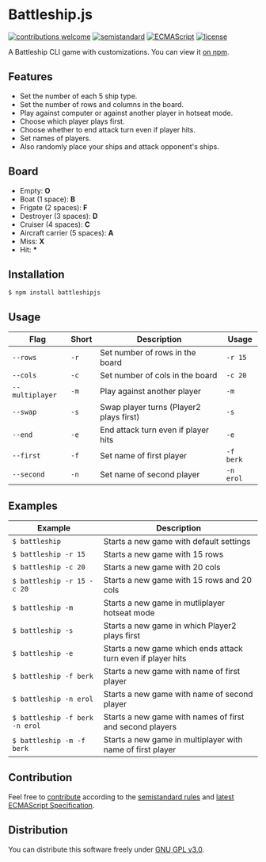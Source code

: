 # Battleship.js

[![contributions welcome](https://img.shields.io/badge/contributions-welcome-brightgreen.svg)](https://github.com/berkerol/battleshipjs/issues)
[![semistandard](https://img.shields.io/badge/code%20style-semistandard-brightgreen.svg)](https://github.com/Flet/semistandard)
[![ECMAScript](https://img.shields.io/badge/ECMAScript-latest-brightgreen.svg)](https://www.ecma-international.org/ecma-262)
[![license](https://img.shields.io/badge/license-GNU%20GPL%20v3.0-blue.svg)](https://github.com/berkerol/battleshipjs/blob/master/LICENSE)

A Battleship CLI game with customizations. You can view it [on npm](https://www.npmjs.com/package/battleshipjs).

## Features

* Set the number of each 5 ship type.
* Set the number of rows and columns in the board.
* Play against computer or against another player in hotseat mode.
* Choose which player plays first.
* Choose whether to end attack turn even if player hits.
* Set names of players.
* Also randomly place your ships and attack opponent's ships.

## Board

* Empty: **O**
* Boat (1 space): **B**
* Frigate (2 spaces): **F**
* Destroyer (3 spaces): **D**
* Cruiser (4 spaces): **C**
* Aircraft carrier (5 spaces): **A**
* Miss: **X**
* Hit: **\***

## Installation

```
$ npm install battleshipjs
```

## Usage

Flag | Short | Description | Usage
-----|-------|---------|------
`--rows` | `-r` | Set number of rows in the board | `-r 15`
`--cols` | `-c` | Set number of cols in the board | `-c 20`
`--multiplayer` | `-m` | Play against another player | `-m`
`--swap` | `-s` | Swap player turns (Player2 plays first) | `-s`
`--end` | `-e` | End attack turn even if player hits | `-e`
`--first` | `-f` | Set name of first player | `-f berk`
`--second` | `-n` | Set name of second player | `-n erol`

## Examples

Example | Description
--------|------------
`$ battleship` | Starts a new game with default settings
`$ battleship -r 15` | Starts a new game with 15 rows
`$ battleship -c 20` | Starts a new game with 20 cols
`$ battleship -r 15 -c 20` | Starts a new game with 15 rows and 20 cols
`$ battleship -m` | Starts a new game in mutliplayer hotseat mode
`$ battleship -s` | Starts a new game in which Player2 plays first
`$ battleship -e` | Starts a new game which ends attack turn even if player hits
`$ battleship -f berk` | Starts a new game with name of first player
`$ battleship -n erol` | Starts a new game with name of second player
`$ battleship -f berk -n erol` | Starts a new game with names of first and second players
`$ battleship -m -f berk` | Starts a new game in multiplayer with name of first player

## Contribution

Feel free to [contribute](https://github.com/berkerol/battleshipjs/issues) according to the [semistandard rules](https://github.com/Flet/semistandard) and [latest ECMAScript Specification](https://www.ecma-international.org/ecma-262).

## Distribution

You can distribute this software freely under [GNU GPL v3.0](https://github.com/berkerol/battleshipjs/blob/master/LICENSE).
